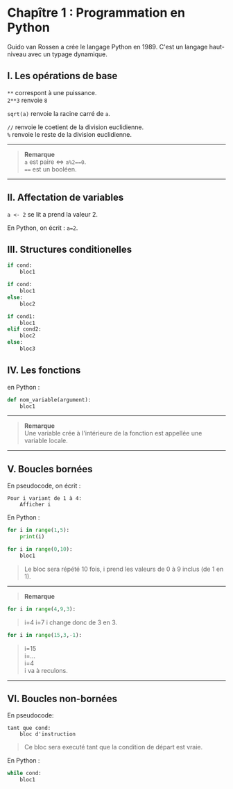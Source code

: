 # Chapître 1 : Programmation en Python

Guido van Rossen a crée le langage Python en 1989. C'est un langage haut-niveau avec un typage dynamique.

## I. Les opérations de base

`**` correspont à une puissance.  
`2**3` renvoie `8`

`sqrt(a)` renvoie la racine carré de `a`.  

`//` renvoie le coetient de la division euclidienne.  
`%` renvoie le reste de la division euclidienne.
___
>**Remarque**  
`a` est paire <=> `a%2==0`.  
`==` est un booléen.
___

## II. Affectation de variables

`a <- 2` se lit a prend la valeur 2.  

En Python, on écrit : `a=2`.

## III. Structures conditionelles

```python
if cond:
    bloc1
```

```python
if cond:
    bloc1
else:
    bloc2
```

```python
if cond1:
    bloc1
elif cond2:
    bloc2
else:
    bloc3
```

## IV. Les fonctions

en Python :

```python
def nom_variable(argument):
    bloc1
```

___
>**Remarque**  
Une variable crée à l'intérieure de la fonction est appellée une variable locale.
___

## V. Boucles bornées

En pseudocode, on écrit :

```pseudocode
Pour i variant de 1 à 4:
    Afficher i
```

En Python :

```python
for i in range(1,5):
    print(i)
```

```python
for i in range(0,10):
    bloc1
```

>Le bloc sera répété 10 fois, i prend les valeurs de 0 à 9 inclus (de 1 en 1).
___
>**Remarque**  

```python
for i in range(4,9,3):
```

>i=4
i=7
i change donc de 3 en 3.

```python
for i in range(15,3,-1):
```

>i=15  
i=...  
i=4  
i va à reculons.
___

## VI. Boucles non-bornées

En pseudocode:

```pseudocode
tant que cond:
    bloc d'instruction
```

>Ce bloc sera executé tant que la condition de départ est vraie.

En Python :

```python
while cond:
    bloc1
```
